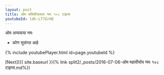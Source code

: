 ```yaml
---
layout: post
title: ओम समितींजायाय नमः १०८ टाइम्स
youtubeId: ldh-LT7GrHE
---
```

 
 
 ओम अव्ययाया नमः  
 
 - कोण सुसंगत आहे 
 
  
 
  
 
 
 
 
 
 


{% include youtubePlayer.html id=page.youtubeId %}
 
[Next]({{ site.baseurl }}{% link  split2/_posts/2016-07-06-ओम महावीर्याय नमः १०८ टाइम्स.md%})
 
